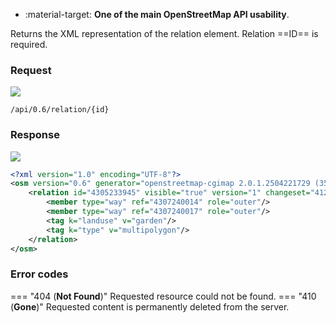 <div class="grid cards" markdown>

- :material-target: **One of the main OpenStreetMap API usability**.

</div>

Returns the XML representation of the relation element. Relation ==ID== is required.

### Request

![](https://img.shields.io/badge/GET-green)

```
/api/0.6/relation/{id}
```

### Response

![](https://img.shields.io/badge/Response-200%20OK-brightgreen)

``` xml linenums="1" hl_lines="3-7"
<?xml version="1.0" encoding="UTF-8"?>
<osm version="0.6" generator="openstreetmap-cgimap 2.0.1.2504221729 (3523566 faffy.openstreetmap.org)" copyright="OpenStreetMap and contributors" attribution="http://www.openstreetmap.org/copyright" license="http://opendatacommons.org/licenses/odbl/1-0/">
    <relation id="4305233945" visible="true" version="1" changeset="412389" timestamp="2025-04-23T15:01:12Z" user="JayStecki" uid="22098">
        <member type="way" ref="4307240014" role="outer"/>
        <member type="way" ref="4307240017" role="outer"/>
        <tag k="landuse" v="garden"/>
        <tag k="type" v="multipolygon"/>
    </relation>
</osm>
```

### Error codes

=== "404 (**Not Found**)"
    Requested resource could not be found.
=== "410 (**Gone**)"
    Requested content is permanently deleted from the server.